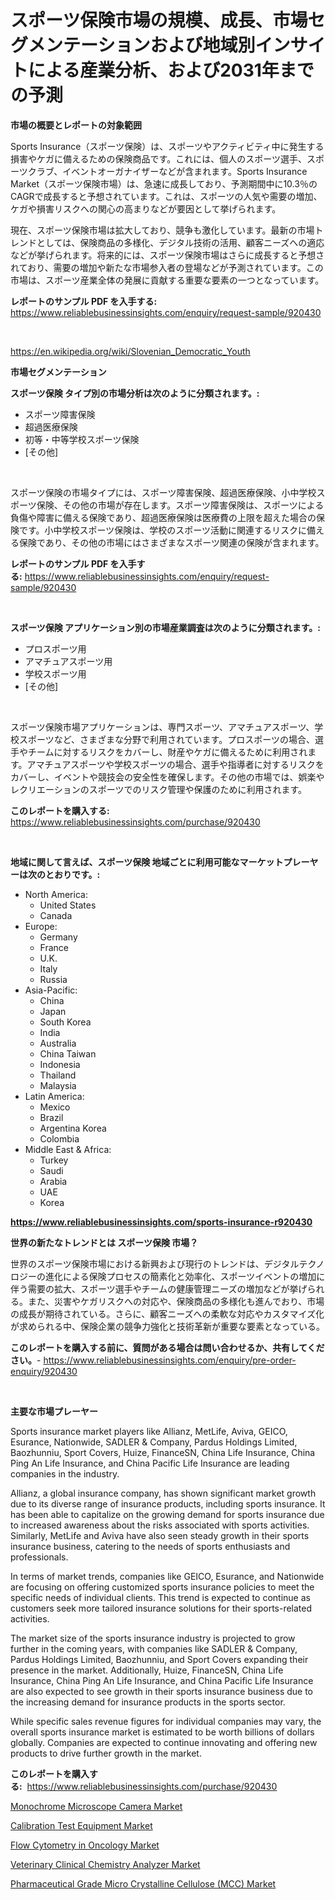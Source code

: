 <p><h1>スポーツ保険市場の規模、成長、市場セグメンテーションおよび地域別インサイトによる産業分析、および2031年までの予測</h1></p><p><strong>市場の概要とレポートの対象範囲</strong></p>
<p><p>Sports Insurance（スポーツ保険）は、スポーツやアクティビティ中に発生する損害やケガに備えるための保険商品です。これには、個人のスポーツ選手、スポーツクラブ、イベントオーガナイザーなどが含まれます。Sports Insurance Market（スポーツ保険市場）は、急速に成長しており、予測期間中に10.3％のCAGRで成長すると予想されています。これは、スポーツの人気や需要の増加、ケガや損害リスクへの関心の高まりなどが要因として挙げられます。</p><p>現在、スポーツ保険市場は拡大しており、競争も激化しています。最新の市場トレンドとしては、保険商品の多様化、デジタル技術の活用、顧客ニーズへの適応などが挙げられます。将来的には、スポーツ保険市場はさらに成長すると予想されており、需要の増加や新たな市場参入者の登場などが予測されています。この市場は、スポーツ産業全体の発展に貢献する重要な要素の一つとなっています。</p></p>
<p><strong>レポートのサンプル PDF を入手する:</strong> <a href="https://www.reliablebusinessinsights.com/enquiry/request-sample/920430">https://www.reliablebusinessinsights.com/enquiry/request-sample/920430</a></p>
<p>&nbsp;</p>
<p><a href="https://en.wikipedia.org/wiki/Slovenian_Democratic_Youth">https://en.wikipedia.org/wiki/Slovenian_Democratic_Youth</a></p>
<p><strong>市場セグメンテーション</strong></p>
<p><strong>スポーツ保険 タイプ別の市場分析は次のように分類されます。:</strong></p>
<p><ul><li>スポーツ障害保険</li><li>超過医療保険</li><li>初等・中等学校スポーツ保険</li><li>[その他]</li></ul></p>
<p>&nbsp;</p>
<p><p>スポーツ保険の市場タイプには、スポーツ障害保険、超過医療保険、小中学校スポーツ保険、その他の市場が存在します。スポーツ障害保険は、スポーツによる負傷や障害に備える保険であり、超過医療保険は医療費の上限を超えた場合の保険です。小中学校スポーツ保険は、学校のスポーツ活動に関連するリスクに備える保険であり、その他の市場にはさまざまなスポーツ関連の保険が含まれます。</p></p>
<p><strong>レポートのサンプル PDF を入手する:</strong>&nbsp;<a href="https://www.reliablebusinessinsights.com/enquiry/request-sample/920430">https://www.reliablebusinessinsights.com/enquiry/request-sample/920430</a></p>
<p>&nbsp;</p>
<p><strong> スポーツ保険 アプリケーション別の市場産業調査は次のように分類されます。:</strong></p>
<p><ul><li>プロスポーツ用</li><li>アマチュアスポーツ用</li><li>学校スポーツ用</li><li>[その他]</li></ul></p>
<p>&nbsp;</p>
<p><p>スポーツ保険市場アプリケーションは、専門スポーツ、アマチュアスポーツ、学校スポーツなど、さまざまな分野で利用されています。プロスポーツの場合、選手やチームに対するリスクをカバーし、財産やケガに備えるために利用されます。アマチュアスポーツや学校スポーツの場合、選手や指導者に対するリスクをカバーし、イベントや競技会の安全性を確保します。その他の市場では、娯楽やレクリエーションのスポーツでのリスク管理や保護のために利用されます。</p></p>
<p><strong>このレポートを購入する:</strong>&nbsp; <a href="https://www.reliablebusinessinsights.com/purchase/920430">https://www.reliablebusinessinsights.com/purchase/920430</a></p>
<p>&nbsp;</p>
<p><strong>地域に関して言えば、スポーツ保険 地域ごとに利用可能なマーケットプレーヤーは次のとおりです。:</strong></p>
<p><ul>
    <li>
        North America:
        <ul>
            <li>United States</li>
            <li>Canada</li>
        </ul>
    </li>
    <li>
        Europe:
        <ul>
            <li>Germany</li>
            <li>France</li>
            <li>U.K.</li>
            <li>Italy</li>
            <li>Russia</li>
        </ul>
    </li>
    <li>
        Asia-Pacific:
        <ul>
            <li>China</li>
            <li>Japan</li>
            <li>South Korea</li>
            <li>India</li>
            <li>Australia</li>
            <li>China Taiwan</li>
            <li>Indonesia</li>
            <li>Thailand</li>
            <li>Malaysia</li>
        </ul>
    </li>
    <li>
        Latin America:
        <ul>
            <li>Mexico</li>
            <li>Brazil</li>
            <li>Argentina Korea</li>
            <li>Colombia</li>
        </ul>
    </li>
    <li>
        Middle East & Africa:
        <ul>
            <li>Turkey</li>
            <li>Saudi</li>
            <li>Arabia</li>
            <li>UAE</li>
            <li>Korea</li>
        </ul>
    </li>
    </ul></p>
<p><strong><a href="https://www.reliablebusinessinsights.com/sports-insurance-r920430">https://www.reliablebusinessinsights.com/sports-insurance-r920430</a></strong>&nbsp;</p>
<p><strong>世界の新たなトレンドとは スポーツ保険 市場？</strong></p>
<p><p>世界のスポーツ保険市場における新興および現行のトレンドは、デジタルテクノロジーの進化による保険プロセスの簡素化と効率化、スポーツイベントの増加に伴う需要の拡大、スポーツ選手やチームの健康管理ニーズの増加などが挙げられる。また、災害やケガリスクへの対応や、保険商品の多様化も進んでおり、市場の成長が期待されている。さらに、顧客ニーズへの柔軟な対応やカスタマイズ化が求められる中、保険企業の競争力強化と技術革新が重要な要素となっている。</p></p>
<p><strong>このレポートを購入する前に、質問がある場合は問い合わせるか、共有してください。</strong>- <a href="https://www.reliablebusinessinsights.com/enquiry/pre-order-enquiry/920430">https://www.reliablebusinessinsights.com/enquiry/pre-order-enquiry/920430</a></p>
<p>&nbsp;</p>
<p><strong>主要な市場プレーヤー</strong></p>
<p><p>Sports insurance market players like Allianz, MetLife, Aviva, GEICO, Esurance, Nationwide, SADLER & Company, Pardus Holdings Limited, Baozhunniu, Sport Covers, Huize, FinanceSN, China Life Insurance, China Ping An Life Insurance, and China Pacific Life Insurance are leading companies in the industry.</p><p>Allianz, a global insurance company, has shown significant market growth due to its diverse range of insurance products, including sports insurance. It has been able to capitalize on the growing demand for sports insurance due to increased awareness about the risks associated with sports activities. Similarly, MetLife and Aviva have also seen steady growth in their sports insurance business, catering to the needs of sports enthusiasts and professionals.</p><p>In terms of market trends, companies like GEICO, Esurance, and Nationwide are focusing on offering customized sports insurance policies to meet the specific needs of individual clients. This trend is expected to continue as customers seek more tailored insurance solutions for their sports-related activities.</p><p>The market size of the sports insurance industry is projected to grow further in the coming years, with companies like SADLER & Company, Pardus Holdings Limited, Baozhunniu, and Sport Covers expanding their presence in the market. Additionally, Huize, FinanceSN, China Life Insurance, China Ping An Life Insurance, and China Pacific Life Insurance are also expected to see growth in their sports insurance business due to the increasing demand for insurance products in the sports sector.</p><p>While specific sales revenue figures for individual companies may vary, the overall sports insurance market is estimated to be worth billions of dollars globally. Companies are expected to continue innovating and offering new products to drive further growth in the market.</p></p>
<p><strong>このレポートを購入する:</strong>&nbsp;&nbsp;<a href="https://www.reliablebusinessinsights.com/purchase/920430">https://www.reliablebusinessinsights.com/purchase/920430</a></p>
<p><p><a href="https://github.com/ksleyeze/Market-Research-Report-List-1/blob/main/monochrome-microscope-camera-market.md">Monochrome Microscope Camera Market</a></p><p><a href="https://medium.com/@colin.burgess8756/calibration-test-equipment-market-trends-and-analysis-opportunities-and-challenges-for-future-59e0b547ab70">Calibration Test Equipment Market</a></p><p><a href="https://issuu.com/reportprime-2/docs/flow-cytometry-in-oncology-market-size-2030.pptx">Flow Cytometry in Oncology Market</a></p><p><a href="https://github.com/eliasMan59/Market-Research-Report-List-1/blob/main/veterinary-clinical-chemistry-analyzer-market.md">Veterinary Clinical Chemistry Analyzer Market</a></p><p><a href="https://medium.com/@max.sanderson5645/pharmaceutical-grade-micro-crystalline-cellulose-mcc-market-size-share-trends-analysis-report-3b076d194ab3">Pharmaceutical Grade Micro Crystalline Cellulose (MCC) Market</a></p></p>